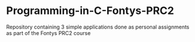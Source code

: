 # Programming-in-C-Fontys-PRC2
Repository containing 3 simple applications done as personal assignments as part of the Fontys PRC2 course

